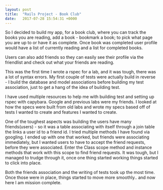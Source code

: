 ```yaml
---
layout: post
title:  "Rails Project - Book Club"
date:   2017-07-28 15:54:31 +0000
---
```



So I decided to build my app, for a book club, where you can track the books you are reading, add a book - bookmark a book; to pick what page you are up to or have it as complete.
Once book was completed user profile would have a list of currently reading and a list for completed books. 

Users can also add friends so they can easily see their profile via the friendlist and check out what your friends are reading. 

This was the first time I wrote a rspec for a lab, and it was tough, there was a lot of syntax errors. My first couple of tests were actually build in reverse - I build the database and model associations before building my test association, just to get a hang of the idea of building test. 

I have used multiple resources to help me with building test and setting up rspec with capybara. Google and previous labs were my friends. I looked at how the specs were built from old labs and wrote my specs based off of tests I wanted to create and features I wanted to create. 

One of the toughest aspects was building the users have many friends(users) - so it was a table associating with itself through a join table the links a user id to a friend id. I tried multiple methods I have found via googling. I ended up with one that worked, but friends were associating immediately, but I wanted users to have to accept the friend requests, before they were associated. Enter the Class scope method and instance methods that work with this scope to find friend requests. It was tough, but I managed to trudge through it, once one thing started working things started to click into place. 

Both the friends association and the writing of tests took up the most time. Once those were in place, things started to move more smoothly.. and now here I am mission complete. 



